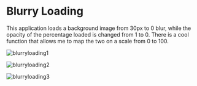 # Blurry Loading

This application loads a background image from 30px to 0 blur, while the opacity of the percentage loaded is changed from 1 to 0.
There is a cool function that allows me to map the two on a scale from 0 to 100. 

![blurryloading1](https://user-images.githubusercontent.com/42612374/106906052-c9ccc800-66ca-11eb-8ffa-7faae70046dc.JPG)

![blurryloading2](https://user-images.githubusercontent.com/42612374/106906079-d2250300-66ca-11eb-84d6-124bc78e3ea6.JPG)

![blurryloading3](https://user-images.githubusercontent.com/42612374/106906107-d9e4a780-66ca-11eb-9d2d-0e9b6330d5c1.JPG)
